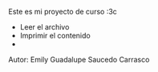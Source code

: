 Este es mi proyecto de curso :3c

* Leer el archivo
* Imprimir el contenido
* 
Autor: Emily Guadalupe Saucedo Carrasco